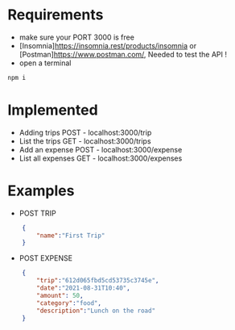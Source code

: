 # Requirements
- make sure your PORT 3000 is free
- [Insomnia]https://insomnia.rest/products/insomnia or [Postman]https://www.postman.com/, Needed to test the API !
- open a terminal
```sh
npm i
```

# Implemented
 - Adding trips POST - localhost:3000/trip
 - List the trips GET - localhost:3000/trips
 - Add an expense POST - localhost:3000/expense
 - List all expenses GET - localhost:3000/expenses

 # Examples
 - POST TRIP
```json
    {
        "name":"First Trip"
    }
```
- POST EXPENSE
```json
    {
        "trip":"612d065fbd5cd53735c3745e",
        "date":"2021-08-31T10:40",
        "amount": 50,
        "category":"food",
        "description":"Lunch on the road"
    }
```

